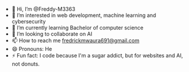 - 👋 Hi, I’m @Freddy-M3363
- 👀 I’m interested in web development, machine learning and cybersecurity
- 🌱 I’m currently learning Bachelor of computer science 
- 💞️ I’m looking to collaborate on AI
- 📫 How to reach me fredrickmwaura691@gmail.com
- 😄 Pronouns: He
- ⚡ Fun fact: I code because I'm a sugar addict, but for websites and AI, not donuts.


<!---
Freddy-M3363/Freddy-M3363 is a ✨ special ✨ repository because its `README.md` (this file) appears on your GitHub profile.
You can click the Preview link to take a look at your changes.
--->
